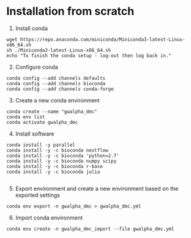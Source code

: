 # Installation from scratch

1. Install conda
```shell
wget https://repo.anaconda.com/miniconda/Miniconda3-latest-Linux-x86_64.sh
sh ./Miniconda3-latest-Linux-x86_64.sh
echo "To finish the conda setup - log-out then log back in."
```
2. Configure conda
```shell
conda config --add channels defaults
conda config --add channels bioconda
conda config --add channels conda-forge
```

3. Create a new conda environment
```shell
conda create --name "gwalpha_dmc"
conda env list
conda activate gwalpha_dmc
```

4. Install software
```shell
conda install -y parallel
conda install -y -c bioconda nextflow
conda install -y -c bioconda 'python=2.7'
conda install -y -c bioconda numpy scipy
conda install -y -c bioconda r-base
conda install -y -c bioconda julia


```

5. Export environment and create a new environment based on the exported settings
```shell
conda env export -n gwalpha_dmc > gwalpha_dmc.yml
```

6. Import conda environment
```shell
conda env create -n gwalpha_dmc_import --file gwalpha_dmc.yml
```
